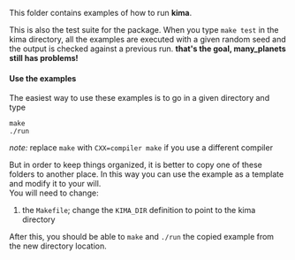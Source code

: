This folder contains examples of how to run **kima**.  

This is also the test suite for the package. 
When you type `make test` in the kima directory, 
all the examples are executed with a given random seed 
and the output is checked against a previous run. 
**that's the goal, many_planets still has problems!**

#### Use the examples

The easiest way to use these examples is to go in a given directory and type

```
make
./run
```

*note:* replace `make` with `CXX=compiler make` if you use a different compiler

But in order to keep things organized, it is better to copy one of these folders to another place.
In this way you can use the example as a template and modify it to your will.  
You will need to change:

1. the `Makefile`; change the `KIMA_DIR` definition to point to the kima directory
   
After this, you should be able to `make` and `./run` the copied example from the new directory location.

